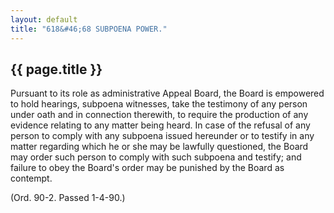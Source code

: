 ```yaml
---
layout: default 
title: "618&#46;68 SUBPOENA POWER."
---
```


{{ page.title }}
----------------

Pursuant to its role as administrative Appeal Board, the Board is
empowered to hold hearings, subpoena witnesses, take the testimony of
any person under oath and in connection therewith, to require the
production of any evidence relating to any matter being heard. In case
of the refusal of any person to comply with any subpoena issued
hereunder or to testify in any matter regarding which he or she may be
lawfully questioned, the Board may order such person to comply with such
subpoena and testify; and failure to obey the Board's order may be
punished by the Board as contempt.

(Ord. 90-2. Passed 1-4-90.)
